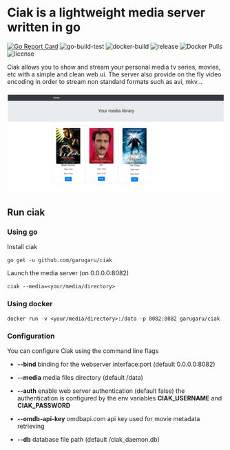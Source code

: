 # Ciak is a lightweight media server written in go

[![Go Report Card](https://goreportcard.com/badge/github.com/GaruGaru/ciak)](https://goreportcard.com/report/github.com/GaruGaru/ciak)
![go-build-test](https://github.com/GaruGaru/ciak/workflows/go-build-test/badge.svg)
![docker-build](https://github.com/GaruGaru/ciak/workflows/docker-build/badge.svg)
![release](https://github.com/GaruGaru/ciak/workflows/release/badge.svg)
![Docker Pulls](https://img.shields.io/docker/pulls/garugaru/ciak)
![license](https://img.shields.io/github/license/GaruGaru/ciak.svg)


Ciak allows you to show and stream your personal media tv series, movies, etc with a simple and clean web ui.
The server also provide on the fly video encoding in order to stream non standard formats such as avi, mkv...

<img src="https://github.com/garugaru/ciak/raw/master/res/ciak-media-list.png" width="1000">


## Run ciak

### Using go

Install ciak


    go get -u github.com/garugaru/ciak


Launch the media server (on 0.0.0.0:8082)


    ciak --media=<your/media/directory>



### Using docker


    docker run -v <your/media/directory>:/data -p 8082:8082 garugaru/ciak



### Configuration

You can configure Ciak using the command line flags


* **--bind** binding for the webserver interface:port (default 0.0.0.0:8082)

* **--media** media files directory (default /data)

* **--auth** enable web server authentication (default false) the authentication is configured by the env variables **CIAK_USERNAME** and **CIAK_PASSWORD**

* **--omdb-api-key** omdbapi.com api key used for movie metadata retrieving 

* **--db** database file path (default /ciak_daemon.db)
